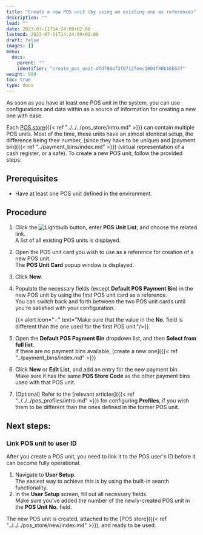 ```yaml
---
title: "Create a new POS unit (by using an existing one as reference)"
description: ""
lead: ""
date: 2023-07-11T14:24:09+02:00
lastmod: 2023-07-11T14:24:09+02:00
draft: false
images: []
menu:
  docs:
    parent: ""
    identifier: "create_pos_unit-dfdf88af3f0712feec1004f40b16b53f"
weight: 999
toc: true
type: docs
---
```


As soon as you have at least one POS unit in the system, you can use configurations and data within as a source of information for creating a new one with ease. 

Each [POS store](../explanation/POS_store.md)({{< ref "../../../pos_store/intro.md" >}}) can contain multiple POS units. Most of the time, these units have an almost identical setup, the difference being their number, (since they have to be unique) and [payment bin]({{< ref "../payment_bins/index.md" >}}) (virtual representation of a cash register, or a safe). To create a new POS unit, follow the provided steps:

## Prerequisites

 - Have at least one POS unit defined in the environment.

## Procedure

1. Click the ![Lightbulb](Lightbulb_icon.PNG) button, enter **POS Unit List**, and choose the related link.     
   A list of all existing POS units is displayed.  
2. Open the POS unit card you wish to use as a reference for creation of a new POS unit.     
   The **POS Unit Card** popup window is displayed.
3. Click **New**.
4. Populate the necessary fields (except **Default POS Payment Bin**) in the new POS unit by using the first POS unit card as a reference.    
   You can switch back and forth between the two POS unit cards until you're satisfied with your configuration.

    {{< alert icon="💡" text="Make sure that the value in the <b>No.</b> field is different than the one used for the first POS unit."/>}}

5. Open the **Default POS Payment Bin** dropdown list, and then **Select from full list**.       
   If there are no payment bins available, [create a new one]({{< ref "../payment_bins/index.md" >}})
6. Click **New** or **Edit List**, and add an entry for the new payment bin.    
   Make sure it has the same **POS Store Code** as the other payment bins used with that POS unit.  
7. (Optional) Refer to the [relevant articles]({{< ref "../../../pos_profiles/intro.md" >}}) for configuring **Profiles**, if you wish them to be different than the ones defined in the former POS unit.

## Next steps:

### Link POS unit to user ID

After you create a POS unit, you need to link it to the POS user's ID before it can become fully operational.

1. Navigate to **User Setup**.   
   The easiest way to achieve this is by using the built-in search functionality.
2. In the **User Setup** screen, fill out all necessary fields.  
   Make sure you've added the number of the newly-created POS unit in the **POS Unit No.** field.

The new POS unit is created, attached to the [POS store]({{< ref "../../../pos_store/new/index.md" >}}), and ready to be used.


